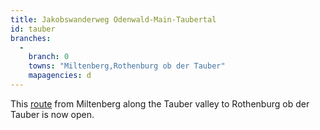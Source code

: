 ```yaml
---
title: Jakobswanderweg Odenwald-Main-Taubertal
id: tauber
branches:
  -
    branch: 0
    towns: "Miltenberg,Rothenburg ob der Tauber"
    mapagencies: d
---
```


This [route][0] from Miltenberg along the Tauber valley to Rothenburg ob der Tauber is now open.

[0]: http://www.liebliches-taubertal.de/showpage.php?SiteID=585